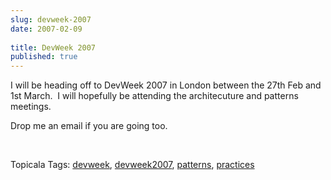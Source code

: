 ```yaml
---
slug: devweek-2007
date: 2007-02-09
 
title: DevWeek 2007
published: true
---
```

<p>I will be heading off to DevWeek 2007 in London between the 27th Feb and 1st March.  I will hopefully be attending the architecuture and patterns meetings.</p> <p>Drop me an email if you are going too.</p> <p> </p> <div class="wlWriterSmartContent" style="padding-right: 0px; display: inline; padding-left: 0px; padding-bottom: 0px; margin: 0px; padding-top: 0px;">Topicala Tags: <a href="http:/www.topicala.com/tag/devweek" rel="tag">devweek</a>, <a href="http:/www.topicala.com/tag/devweek2007" rel="tag">devweek2007</a>, <a href="http:/www.topicala.com/tag/patterns" rel="tag">patterns</a>, <a href="http:/www.topicala.com/tag/practices" rel="tag">practices</a>
</div><div class="blogger-post-footer"><img class="posterous_download_image" src="https://blogger.googleusercontent.com/tracker/8109338-7324524798338880498?l=www.kinlan.co.uk%2Findex.html" height="1" alt="" width="1" /></div>

